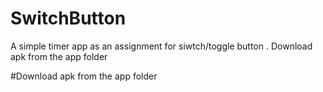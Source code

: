 # SwitchButton
A simple timer app as an assignment for siwtch/toggle button .  Download apk from the app folder

#Download apk from the app folder
